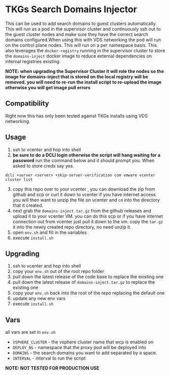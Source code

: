 # TKGs Search Domains Injector

This can be used to add search domains to guest clusters automatically. This will run as a pod in the supervisor cluster and continuously ssh out to the guest cluster nodes and make sure they have the correct search domains configured.When using this with VDS networking the pod will run on the control plane nodes. This will run on a per namespace basis. This also leverages the `docker-registry` running in the supervisor cluster to store the `domains-inject` docker image to reduce external dependencies on internal registries existing.

**NOTE: when upgrading the Supervisor Cluster it will role the nodes so the image for domains-inject that is stored on the local registry will be removed. you will need to re-run the install script to re-upload the image otherwise you will get image pull errors**


## Compatibility

Right now this has only been tested against TKGs installs using VDS networking.


## Usage

1. ssh to vcenter and hop into shell
2. **be sure to do a DCLI login otherwise the script will hang waiting for a password** run the command below and it should prompt you. When asked to store creds say yes.

```
dcli +server <server> +skip-server-verification com vmware vcenter cluster list
```

3. copy this repo over to your vcenter , you can download the zip from github and scp or curl it down to vcenter if you have internet access. you will then want to unzip the file on vcenter and `cd` into the directory that it created.
4. next grab the `domains-inject.tar.gz` from the github releases and upload it to your vcenter VM. you can do this scp or if you have internet connection out from vcenter just pull it down to the vm. copy the `tar.gz` it into the newly created repo directory, no need unzip it.
5. open `env.sh` and fill in the variables
6. execute `install.sh`

## Upgrading

1. ssh to vcenter and hop into shell
2. copy your `env.sh` out of the root repo folder
3. pull down the latest release of the code base to replace the existing one
4. pull down the latest release of `domains-inject.tar.gz` to replace the existing one
5. copy your `env.sh` back into the root of the repo replacing the default one
6. update any new env vars
7. execute `install.sh`

## Vars

all vars are set in `env.sh`

* `VSPHERE_CLUSTER` -  the vsphere cluster name that wcp is enabled on
* `DEPLOY_NS` - namespace that the proxy pod will be deployed into
* `DOMAINS` - the search domains you want to add separated by a space. 
* `INTERVAL` - interval to run the script


**NOTE: NOT TESTED FOR PRODUCTION USE**